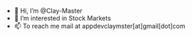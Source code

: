 - 👋 Hi, I’m @Clay-Master
- 👀 I’m interested in Stock Markets
- 📫 To reach me mail at appdevclaymster[at]gmail[dot]com

<!---
Clay-Master/Clay-Master is a ✨ special ✨ repository because its `README.md` (this file) appears on your GitHub profile.
You can click the Preview link to take a look at your changes.
--->
